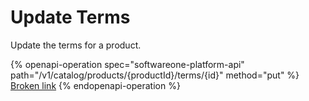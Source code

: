 # Update Terms

Update the terms for a product.

{% openapi-operation spec="softwareone-platform-api" path="/v1/catalog/products/{productId}/terms/{id}" method="put" %}
[Broken link](broken-reference)
{% endopenapi-operation %}
